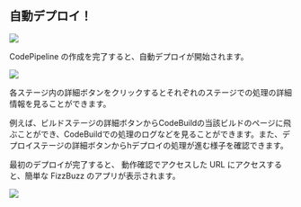 ## 自動デプロイ！

![](images/pipeline_without_mackerel)

CodePipeline の作成を完了すると、自動デプロイが開始されます。

![](https://cdn-ssl-devio-img.classmethod.jp/wp-content/uploads/2018/10/729add485e7b8d5826db8874263b2508.png)

各ステージ内の詳細ボタンをクリックするとそれぞれのステージでの処理の詳細情報を見ることができます。

例えば、ビルドステージの詳細ボタンからCodeBuildの当該ビルドのページに飛ぶことができ、CodeBuildでの処理のログなどを見ることができます。また、デプロイステージの詳細ボタンからhデプロイの処理が進む様子を確認できます。

最初のデプロイが完了すると、
動作確認でアクセスした URL にアクセスすると、簡単な FizzBuzz のアプリが表示されます。

![](https://cdn-ssl-devio-img.classmethod.jp/wp-content/uploads/2018/08/1769187c2286f846c233341f03da13e9.png)
